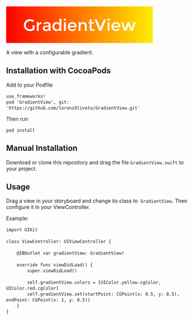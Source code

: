 ![GradientView](https://github.com/lorenzOliveto/GradientView/raw/master/Images/cover.png)

A view with a configurable gradient.

## Installation with CocoaPods

Add to your Podfile

```
use_frameworks!
pod 'GradientView', git: 'https://github.com/lorenzOliveto/GradientView.git'
```

Then run
```
pod install
```

## Manual Installation

Download or clone this repository and drag the file `GradientView.swift` to your project.

## Usage

Drag a view in your storyboard and change its class to` GradientView`.
Then configure it in your ViewController.

Example:

```
import UIKit

class ViewController: UIViewController {

    @IBOutlet var gradientView: GradientView!

    override func viewDidLoad() {
        super.viewDidLoad()

        self.gradientView.colors = [UIColor.yellow.cgColor, UIColor.red.cgColor]
        self.gradientView.set(startPoint: CGPoint(x: 0.5, y: 0.5), endPoint: CGPoint(x: 1, y: 0.5))
    }
}
```
